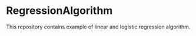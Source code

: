 # RegressionAlgorithm

This repository contains example of linear and logistic regression algorithm.

